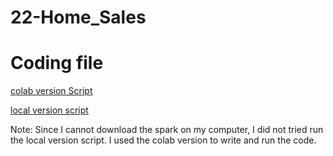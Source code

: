 # 22-Home_Sales


# Coding file 
[colab version Script](https://github.com/XueXuanXu/22-Home_Sales/blob/main/Home_Sales_colab.ipynb)

[local version script](https://github.com/XueXuanXu/22-Home_Sales/blob/main/Home_Sales_starter_code.ipynb)

Note: Since I cannot download the spark on my computer, I did not tried run the local version script. I used the colab version to write and run the code. 

